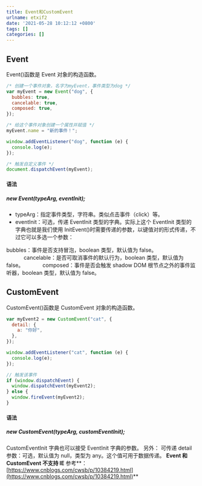 ```yaml
---
title: Event和CustomEvent
urlname: etxif2
date: '2021-05-28 10:12:12 +0800'
tags: []
categories: []
---
```


## Event

Event()函数是 Event 对象的构造函数。

```javascript
/* 创建一个事件对象，名字为myEvent，事件类型为dog */
var myEvent = new Event("dog", {
  bubbles: true,
  cancelable: true,
  composed: true,
});

/* 给这个事件对象创建一个属性并赋值 */
myEvent.name = "新的事件！";

window.addEventListener("dog", function (e) {
  console.log(e);
});

/* 触发自定义事件 */
document.dispatchEvent(myEvent);
```

#### 语法

##### new Event(typeArg, eventInit);

- typeArg：指定事件类型，字符串。类似点击事件（click）等。
- eventInit：可选，传递 EventInit 类型的字典。实际上这个 EventInit 类型的字典也就是我们使用 InitEvent()时需要传递的参数，以键值对的形式传递，不过它可以多选一个参数：

bubbles：事件是否支持冒泡，boolean 类型，默认值为 false。
　　　 cancelable：是否可取消事件的默认行为，boolean 类型，默认值为 false。
　　　 composed：事件是否会触发 shadow DOM 根节点之外的事件监听器，boolean 类型，默认值为 false。

## CustomEvent

CustomEvent()函数是 CustomEvent 对象的构造函数。

```javascript
var myEvent2 = new CustomEvent("cat", {
  detail: {
    a: "你好",
  },
});

window.addEventListener("cat", function (e) {
  console.log(e);
});

// 触发该事件
if (window.dispatchEvent) {
  window.dispatchEvent(myEvent2);
} else {
  window.fireEvent(myEvent2);
}
```

#### 语法

##### new CustomEvent(typeArg, customEventInit);

CustomEventInit 字典也可以接受 EventInit 字典的参数。
另外：
可传递 detail 参数：可选，默认值为 null，类型为 any。这个值可用于数据传递。
**Event 和 CustomEvent 不支持 IE**
参考**：[https://www.cnblogs.com/cwsb/p/10384219.html](https://www.cnblogs.com/cwsb/p/10384219.html)**
